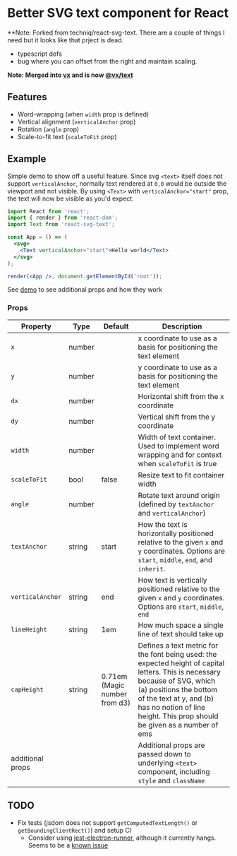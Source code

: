 # Better SVG text component for React

**Note: Forked from techniq/react-svg-text. There are a couple of things I need but it looks like that prject is dead.
- typescript defs
- bug where you can offset from the right and maintain scaling.

**Note: Merged into [vx](https://github.com/hshoff/vx) and is now [@vx/text](https://github.com/hshoff/vx/tree/master/packages/vx-text)**

## Features
- Word-wrapping (when `width` prop is defined)
- Vertical alignment (`verticalAnchor` prop)
- Rotation (`angle` prop)
- Scale-to-fit text (`scaleToFit` prop)

## Example
Simple demo to show off a useful feature.  Since svg `<text>` itself does not support `verticalAnchor`, normally text rendered at `0,0` would be outside the viewport and not visible.  By using `<Text>` with `verticalAnchor="start"` prop, the text will now be visible as you'd expect.
```jsx
import React from 'react';
import { render } from 'react-dom';
import Text from 'react-svg-text';

const App = () => (
  <svg>
    <Text verticalAnchor="start">Hello world</Text>
  </svg>
);

render(<App />, document.getElementById('root'));
```

See [demo](https://techniq.github.io/react-svg-text/) to see additional props and how they work

### Props
Property | Type | Default | Description
-------- | ---- | ------- | -----------
`x` | number | | x coordinate to use as a basis for positioning the text element
`y` | number | | y coordinate to use as a basis for positioning the text element
`dx` | number | | Horizontal shift from the x coordinate
`dy` | number | | Vertical shift from the y coordinate
`width` | number | | Width of text container.  Used to implement word wrapping and for context when `scaleToFit` is true
`scaleToFit` | bool | false | Resize text to fit container width
`angle` | number | | Rotate text around origin (defined by `textAnchor` and `verticalAnchor`)
`textAnchor` | string | start | How the text is horizontally positioned relative to the given `x` and `y` coordinates. Options are `start`, `middle`, `end`, and `inherit`.
`verticalAnchor` | string | end | How text is vertically positioned relative to the given `x` and `y` coordinates. Options are `start`, `middle`, `end`
`lineHeight` | string | 1em | How much space a single line of text should take up
`capHeight` | string | 0.71em (Magic number from d3) | Defines a text metric for the font being used: the expected height of capital letters. This is necessary because of SVG, which (a) positions the bottom of the text at y, and (b) has no notion of line height. This prop should be given as a number of ems
additional props | | | Additional props are passed down to underlying `<text>` component, including `style` and `className`

## TODO
- Fix tests (jsdom does not support `getComputedTextLength()` or `getBoundingClientRect()`) and setup CI
  - Consider using [jest-electron-runner](https://github.com/d4rkr00t/jest-electron-runner), although it currently hangs.  Seems to be a [known issue](https://github.com/d4rkr00t/jest-electron-runner/issues/5)
